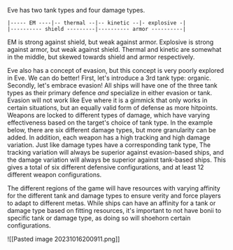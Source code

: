 Eve has two tank types and four damage types.
```
|----- EM ----|-- thermal --|-- kinetic --|- explosive -|
|---------- shield ---------|---------- armor ----------|
```
EM is strong against shield, but weak against armor. Explosive is strong against armor, but weak against shield. Thermal and kinetic are somewhat in the middle, but skewed towards shield and armor respectively.

Eve also has a concept of evasion, but this concept is very poorly explored in Eve. We can do better! First, let's introduce a 3rd tank type: organic. Secondly, let's embrace evasion! All ships will have one of the three tank types as their primary defence *and* specialize in either evasion or tank. Evasion will not work like Eve where it is a gimmick that only works in certain situations, but an equally valid form of defense as more hitpoints. Weapons are locked to different types of damage, which have varying effectiveness based on the target's choice of tank type. In the example below, there are six different damage types, but more granularity can be added. In addition, each weapon has a high tracking and high damage variation. Just like damage types have a corresponding tank type, The tracking variation will always be superior against evasion-based ships, and the damage variation will always be superior against tank-based ships. This gives a total of six different defensive configurations, and at least 12 different weapon configurations.

The different regions of the game will have resources with varying affinity for the different tank and damage types to ensure verity and force players to adapt to different metas. While ships can have an affinity for a tank or damage type based on fitting resources, it's important to not have bonii to specific tank or damage type, as doing so will shoehorn certain configurations.

![[Pasted image 20231016200911.png]]